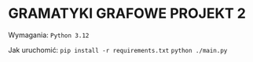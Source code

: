 # GRAMATYKI GRAFOWE PROJEKT 2
Wymagania:
`Python 3.12`

Jak uruchomić:
`pip install -r requirements.txt`
`python ./main.py`
